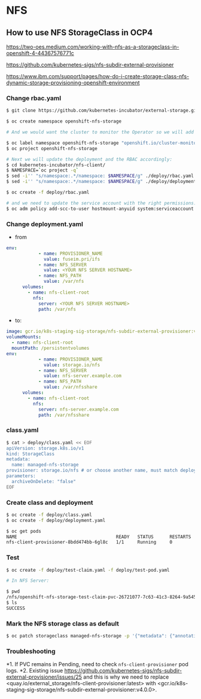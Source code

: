 # NFS

## How to use NFS StorageClass in OCP4

<https://two-oes.medium.com/working-with-nfs-as-a-storageclass-in-openshift-4-44367576771c>

<https://github.com/kubernetes-sigs/nfs-subdir-external-provisioner>

<https://www.ibm.com/support/pages/how-do-i-create-storage-class-nfs-dynamic-storage-provisioning-openshift-environment>

### Change rbac.yaml

~~~bash
$ git clone https://github.com/kubernetes-incubator/external-storage.git kubernetes-incubator

$ oc create namespace openshift-nfs-storage

# And we would want the cluster to monitor the Operator so we will add the label to the namespace :

$ oc label namespace openshift-nfs-storage "openshift.io/cluster-monitoring=true"
$ oc project openshift-nfs-storage

# Next we will update the deployment and the RBAC accordingly:
$ cd kubernetes-incubator/nfs-client/
$ NAMESPACE=`oc project -q`
$ sed -i'' "s/namespace:.*/namespace: $NAMESPACE/g" ./deploy/rbac.yaml
$ sed -i'' "s/namespace:.*/namespace: $NAMESPACE/g" ./deploy/deployment.yaml

$ oc create -f deploy/rbac.yaml

# and we need to update the service account with the right permissions:
$ oc adm policy add-scc-to-user hostmount-anyuid system:serviceaccount:$NAMESPACE:nfs-client-provisioner
~~~

### Change deployment.yaml

* from

~~~yaml
env:
            - name: PROVISIONER_NAME
              value: fuseim.pri/ifs
            - name: NFS_SERVER
              value: <YOUR NFS SERVER HOSTNAME>
            - name: NFS_PATH
              value: /var/nfs
      volumes:
        - name: nfs-client-root
          nfs:
            server: <YOUR NFS SERVER HOSTNAME>
            path: /var/nfs
~~~

* to:

~~~yaml
image: gcr.io/k8s-staging-sig-storage/nfs-subdir-external-provisioner:v4.0.0
volumeMounts:
  - name: nfs-client-root
  mountPath: /persistentvolumes
env:
            - name: PROVISIONER_NAME
              value: storage.io/nfs
            - name: NFS_SERVER
              value: nfs-server.example.com
            - name: NFS_PATH
              value: /var/nfsshare
      volumes:
        - name: nfs-client-root
          nfs:
            server: nfs-server.example.com
            path: /var/nfsshare
~~~

### class.yaml

~~~ bash
$ cat > deploy/class.yaml << EOF
apiVersion: storage.k8s.io/v1
kind: StorageClass
metadata:
  name: managed-nfs-storage
provisioner: storage.io/nfs # or choose another name, must match deployment's env PROVISIONER_NAME'
parameters:
  archiveOnDelete: "false"
EOF
~~~

### Create class and deployment

~~~ bash
$ oc create -f deploy/class.yaml
$ oc create -f deploy/deployment.yaml

$ oc get pods
NAME                                     READY   STATUS      RESTARTS   AGE
nfs-client-provisioner-8bdd474bb-6gl8c   1/1     Running     0          18m
~~~

### Test

~~~bash
$ oc create -f deploy/test-claim.yaml -f deploy/test-pod.yaml

# In NFS Server:

$ pwd
/nfs/openshift-nfs-storage-test-claim-pvc-26721077-7c63-41c3-8264-9a5455073822
$ ls
SUCCESS
~~~

### Mark the NFS storage class as default

~~~ bash
$ oc patch storageclass managed-nfs-storage -p '{"metadata": {"annotations": {"storageclass.kubernetes.io/is-default-class": "true"}}}'
~~~

### Troubleshooting

*1. If PVC remains in Pending, need to check `nfs-client-provisioner` pod logs.
*2. Existing issue <https://github.com/kubernetes-sigs/nfs-subdir-external-provisioner/issues/25> and this is why we need to replace <quay.io/external_storage/nfs-client-provisioner:latest> with <gcr.io/k8s-staging-sig-storage/nfs-subdir-external-provisioner:v4.0.0>.
